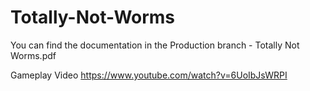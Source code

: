 # Totally-Not-Worms

You can find the documentation in the Production branch - Totally Not Worms.pdf

Gameplay Video
https://www.youtube.com/watch?v=6UoIbJsWRPI
